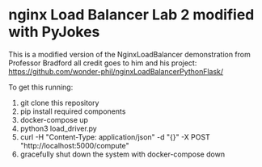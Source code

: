 # nginx Load Balancer Lab 2 modified with PyJokes

This is a modified version of the NginxLoadBalancer demonstration from Professor Bradford all credit goes to him and his project: https://github.com/wonder-phil/nginxLoadBalancerPythonFlask/

To get this running:

1. git clone this repository
2. pip install required components
4. docker-compose up
5. python3 load_driver.py
6. curl -H "Content-Type: application/json" -d "{}" -X POST "http://localhost:5000/compute"
7. gracefully shut down the system with docker-compose down
